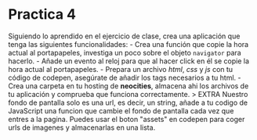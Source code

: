 # Practica 4

Siguiendo lo aprendido en el ejercicio de clase, crea una aplicación que tenga las siguientes funcionalidades:
    - Crea una función que copie la hora actual al portapapeles, investiga un poco sobre el objeto `navigator` para hacerlo.
    - Añade un evento al reloj para que al hacer click en él se copie la hora actual al portapapeles.
    - Prepara un archivo *html*, *css* y *js* con tu código de codepen, asegúrate de añadir los tags necesarios a tu html.
    - Crea una carpeta en tu hosting de **neocities**, almacena ahi los archivos de tu aplicación y comprueba que funciona correctamente.
    > EXTRA Nuestro fondo de pantalla solo es una url, es decir, un string, añade a tu codigo de JavaScript una funcion que cambie el fondo de pantalla cada vez que entres a la pagina. Puedes usar el boton "assets" en codepen para coger urls de imagenes y almacenarlas en una lista.